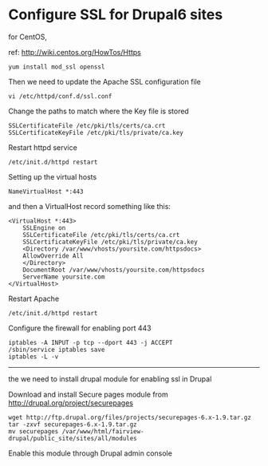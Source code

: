 # Configure SSL for Drupal6 sites

for CentOS,

ref: http://wiki.centos.org/HowTos/Https 

	yum install mod_ssl openssl

Then we need to update the Apache SSL configuration file

	vi /etc/httpd/conf.d/ssl.conf
Change the paths to match where the Key file is stored

	SSLCertificateFile /etc/pki/tls/certs/ca.crt
	SSLCertificateKeyFile /etc/pki/tls/private/ca.key


Restart httpd service

	/etc/init.d/httpd restart

Setting up the virtual hosts

	NameVirtualHost *:443

and then a VirtualHost record something like this:

	<VirtualHost *:443>
        SSLEngine on
        SSLCertificateFile /etc/pki/tls/certs/ca.crt
        SSLCertificateKeyFile /etc/pki/tls/private/ca.key
        <Directory /var/www/vhosts/yoursite.com/httpsdocs>
        AllowOverride All
        </Directory>
        DocumentRoot /var/www/vhosts/yoursite.com/httpsdocs
        ServerName yoursite.com
	</VirtualHost>
Restart Apache

	/etc/init.d/httpd restart

Configure the firewall for enabling port 443

	iptables -A INPUT -p tcp --dport 443 -j ACCEPT
	/sbin/service iptables save
	iptables -L -v

-------------------------------------------------------

the we need to install drupal module for enabling ssl in Drupal

Download and install Secure pages module from http://drupal.org/project/securepages

	wget http://ftp.drupal.org/files/projects/securepages-6.x-1.9.tar.gz
	tar -zxvf securepages-6.x-1.9.tar.gz
	mv securepages /var/www/html/fairview-drupal/public_site/sites/all/modules

Enable this module through Drupal admin console